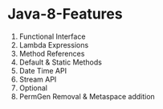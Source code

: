 # Java-8-Features

1) Functional Interface
2) Lambda Expressions
3) Method References
4) Default & Static Methods
5) Date Time API
6) Stream API
7) Optional 
8) PermGen Removal & Metaspace addition
